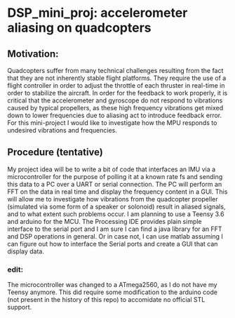 # DSP_mini_proj: accelerometer aliasing on quadcopters

## Motivation:

Quadcopters suffer from many technical challenges resulting from the fact that they are not inherently stable flight platforms. They require the use of a flight controller in order to adjust the throttle of each thruster in real-time in order to stabilize the aircraft. In order for the feedback to work properly, it is critical that the accelerometer and gyroscope do not respond to vibrations caused by typical propellers, as these high frequency vibrations get mixed down to lower frequencies due to aliasing act to introduce feedback error. For this mini-project I would like to investigate how the MPU responds to undesired vibrations and frequencies.

## Procedure (tentative)

My project idea will be to write a bit of code that interfaces an IMU via a microcontroller for the purpose of polling it at a known rate fs and sending this data to a PC over a UART or serial connection. The PC will perform an FFT on the data in real time and display the frequency content in a GUI. This will allow me to investigate how vibrations from the quadcopter propeller (simulated via some form of a speaker or solonoid) result in aliased signals, and to what extent such problems occur. I am planning to use a Teensy 3.6 and arduino for the MCU. The Processing IDE provides plain simple interface to the serial port and I am sure I can find a java library for an FFT and DSP operations in general. Or in case not, I can use matlab assuming I can figure out how to interface the Serial ports and create a GUI that can display data.

### edit:
The microcontroller was changed to a ATmega2560, as I do not have my Teensy anymore. This did require some modification to the arduino code (not present in the history of this repo) to accomidate no official STL support.
